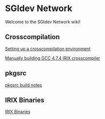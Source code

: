 # SGIdev Network
Welcome to the SGIdev Network wiki!

## Crosscompilation
[Setting up a crosscompilation environment](wiki/crosscompiling.html)

[Manually building GCC 4.7.4 IRIX crosscompiler](wiki/Manually_building_GCC_474_IRIX_crosscompiler.html)

## pkgsrc
[pkgsrc build notes](wiki/pkgsrc_build_notes.html)

## IRIX Binaries

[IRIX Binaries](wiki/IRIX_Binaries.html)

